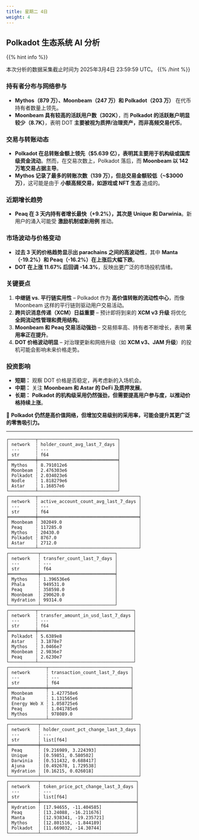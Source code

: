 ```yaml
---
title: 星期二 4日
weight: 4
---
```


## **Polkadot 生态系统 AI 分析**
{{% hint info %}}

本次分析的数据采集截止时间为 2025年3月4日 23:59:59 UTC。
{{% /hint %}}

### **持有者分布与网络参与**
- **Mythos（879 万）、Moonbeam（247 万）和 Polkadot（203 万）** 在代币持有者数量上领先。
- **Moonbeam 具有较高的活跃用户数（302K）**，而 **Polkadot 的活跃账户明显较少（8.7K）**，表明 DOT **主要被视为质押/治理资产，而非高频交易代币**。

### **交易与转账动态**
- **Polkadot 在总转账金额上领先（$5.639 亿），表明其主要用于机构级或国库级资金流动**。然而，在交易次数上，Polkadot 落后，而 **Moonbeam 以 142 万笔交易占据主导**。
- **Mythos 记录了最多的转账次数（139 万），但总交易金额较低（~$3000 万）**，这可能是由于 **小额高频交易，如游戏或 NFT 生态** 造成的。

### **近期增长趋势**
- **Peaq 在 3 天内持有者增长最快（+9.2%），其次是 Unique 和 Darwinia**。新用户的涌入可能受 **激励机制或新用例** 推动。

### **市场波动与价格变动**
- **过去 3 天的价格趋势显示出 parachains 之间的高波动性**，其中 **Manta（-19.2%）和 Peaq（-16.2%）在上涨后大幅下跌**。
- **DOT 在上涨 11.67% 后回调 -14.3%**，反映出更广泛的市场投机情绪。

### **关键要点**
1. **中继链 vs. 平行链实用性** – Polkadot 作为 **高价值转账的流动性中心**，而像 Moonbeam 这样的平行链则驱动用户交易活动。
2. **跨共识消息传递（XCM）日益重要** – 预计即将到来的 **XCM v3 升级** 将优化 **全网流动性管理和费用结构**。
3. **Moonbeam 和 Peaq 交易活动强劲** – 交易频率高、持有者不断增长，表明 **采用率正在提升**。
4. **DOT 价格波动明显** – 对治理更新和网络升级（如 **XCM v3、JAM 升级**）的投机可能会影响未来价格走势。

### **投资影响**
- **短期：** 观察 DOT 价格是否稳定，再考虑新的入场机会。
- **中期：** 关注 **Moonbeam 和 Astar 的 DeFi 及质押发展**。
- **长期：** **Polkadot 的机构级采用仍然强劲，但需要提高用户参与度，以推动价格持续上涨**。

🚀 **Polkadot 仍然是高价值网络，但增加交易级别的采用率，可能会提升其更广泛的零售吸引力。**

---

```
┌──────────┬──────────────────────────────┐
│ network  ┆ holder_count_avg_last_7_days │
│ ---      ┆ ---                          │
│ str      ┆ f64                          │
╞══════════╪══════════════════════════════╡
│ Mythos   ┆ 8.791012e6                   │
│ Moonbeam ┆ 2.476303e6                   │
│ Polkadot ┆ 2.034023e6                   │
│ Nodle    ┆ 1.818279e6                   │
│ Astar    ┆ 1.16857e6                    │
└──────────┴──────────────────────────────┘
┌──────────┬──────────────────────────────────────┐
│ network  ┆ active_account_count_avg_last_7_days │
│ ---      ┆ ---                                  │
│ str      ┆ f64                                  │
╞══════════╪══════════════════════════════════════╡
│ Moonbeam ┆ 302049.0                             │
│ Peaq     ┆ 117285.0                             │
│ Mythos   ┆ 20430.0                              │
│ Polkadot ┆ 8767.0                               │
│ Astar    ┆ 2712.0                               │
└──────────┴──────────────────────────────────────┘
┌───────────┬────────────────────────────┐
│ network   ┆ transfer_count_last_7_days │
│ ---       ┆ ---                        │
│ str       ┆ f64                        │
╞═══════════╪════════════════════════════╡
│ Mythos    ┆ 1.396536e6                 │
│ Phala     ┆ 949531.0                   │
│ Peaq      ┆ 358598.0                   │
│ Moonbeam  ┆ 290620.0                   │
│ Hydration ┆ 99314.0                    │
└───────────┴────────────────────────────┘
┌──────────┬────────────────────────────────────┐
│ network  ┆ transfer_amount_in_usd_last_7_days │
│ ---      ┆ ---                                │
│ str      ┆ f64                                │
╞══════════╪════════════════════════════════════╡
│ Polkadot ┆ 5.6389e8                           │
│ Astar    ┆ 3.1878e7                           │
│ Mythos   ┆ 3.0466e7                           │
│ Moonbeam ┆ 2.9836e7                           │
│ Peaq     ┆ 2.6230e7                           │
└──────────┴────────────────────────────────────┘
┌──────────────┬───────────────────────────────┐
│ network      ┆ transaction_count_last_7_days │
│ ---          ┆ ---                           │
│ str          ┆ f64                           │
╞══════════════╪═══════════════════════════════╡
│ Moonbeam     ┆ 1.427758e6                    │
│ Phala        ┆ 1.131565e6                    │
│ Energy Web X ┆ 1.058725e6                    │
│ Peaq         ┆ 1.041785e6                    │
│ Mythos       ┆ 978089.0                      │
└──────────────┴───────────────────────────────┘
┌───────────┬─────────────────────────────────────┐
│ network   ┆ holder_count_pct_change_last_3_days │
│ ---       ┆ ---                                 │
│ str       ┆ list[f64]                           │
╞═══════════╪═════════════════════════════════════╡
│ Peaq      ┆ [9.216989, 3.224393]                │
│ Unique    ┆ [0.59851, 0.580502]                 │
│ Darwinia  ┆ [0.511432, 0.688417]                │
│ Ajuna     ┆ [0.492678, 1.729538]                │
│ Hydration ┆ [0.16215, 0.026018]                 │
└───────────┴─────────────────────────────────────┘
┌───────────┬────────────────────────────────────┐
│ network   ┆ token_price_pct_change_last_3_days │
│ ---       ┆ ---                                │
│ str       ┆ list[f64]                          │
╞═══════════╪════════════════════════════════════╡
│ Hydration ┆ [17.94655, -11.404585]             │
│ Peaq      ┆ [13.24088, -16.211676]             │
│ Manta     ┆ [12.938341, -19.235721]            │
│ Mythos    ┆ [12.801516, -1.844189]             │
│ Polkadot  ┆ [11.669032, -14.30744]             │
└───────────┴────────────────────────────────────┘
```